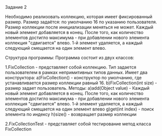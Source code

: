 Задание 2
 
Необходимо реализовать коллекцию, которая имеет фиксированный размер.
Размер задаётся:
по умолчанию 16
по указанию пользователя.
Размер коллекции после инициализации меняться не может.
Каждый новый элемент добавляется в конец. После того, как количество элементов достигло максимума - при добавлении нового элемента коллекция "сдвигается" влево.
1-й элемент удаляется, а каждый следующий смещается на один элемент влево.


Структура программы:
Программа состоит из двух классов:

1.FixCollection<T> - представляет собой коллекцию. Тип задается пользователем в рамках непримитивных типов данных.
Имеет два конструктора:
а)FixCollection() - конструктор по умолчанию, где устанавливается размер коллекции равный 16.
b)FixCollection(int size) - размер задает пользователь.
Методы:
а)add(Object value) - Каждый новый элемент добавляется в конец. После того, как количество элементов достигло максимума - при добавлении нового элемента коллекция "сдвигается" влево.
1-й элемент удаляется, а каждый следующий смещается на один элемент влево
g)get(int index) - поиск элемента по индексу
h)size() - возвращает размер коллекции

2.FixCollectionTest - представляет собой тестирование метод класса FixCollection<T>